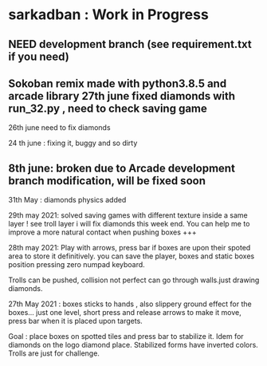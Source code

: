 # sarkadban : Work in Progress
NEED development branch (see requirement.txt if you need)
-----

Sokoban remix made with python3.8.5 and arcade library
27th june fixed diamonds with run_32.py , need to check saving game
-----------

26th june need to fix diamonds


24 th june : fixing it, buggy and so dirty


8th june: broken due to Arcade development branch modification, will be fixed soon
--------

31th May : diamonds physics added

29th may 2021: solved saving games with different texture inside a same layer ! see troll layer
i will fix diamonds this week end. You can help me to improve a more natural contact when pushing boxes +++


28th may 2021:  Play with arrows, press bar if boxes are upon their spoted area to store it definitively.
you can save the player, boxes and static boxes position pressing zero numpad keyboard.

Trolls can be pushed, collision not perfect can go through walls.just drawing  diamonds.


27th May 2021 : boxes sticks to hands , also slippery ground effect for the boxes... 
just one level, short press and release arrows to make it move, press bar when it is placed upon targets.

Goal : place boxes on spotted tiles and press bar to stabilize it. Idem for diamonds on the logo diamond place.
Stabilized forms have inverted colors.
Trolls are just for challenge.
